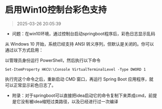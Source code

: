 # 启用Win10控制台彩色支持

> 2025-03-26 20:05:39

* 问题：在win10环境，通过控制台启动springboot程序后，彩色日志显示乱码

从 Windows 10 开始，系统已经支持 ANSI 转义序列，但默认是关闭的。你可以通过以下方式启用：

以管理员身份运行 PowerShell，然后执行以下命令

```shell
Set-ItemProperty HKCU:\Console VirtualTerminalLevel -Type DWORD 1
```

执行完这个命令之后，重新启动 CMD 窗口，再运行 Spring Boot 应用程序，就可以正常显示彩色日志了。

* 附录：对于springboot可以直接把idea启动它的命令复制下来弄成cmd，前提是它没有被idea缩短过类路径，以及已经进行过一次编译